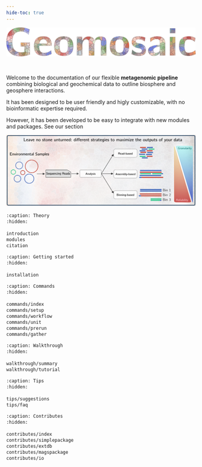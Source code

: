 ```yaml
---
hide-toc: true
---
```


![Geomosaic](_static/images/geomosaic_logo_multicolor_300dpi.png)

<br> 

Welcome to the documentation of our flexible **metagenomic pipeline** combining biological and geochemical data to outline biosphere and geosphere interactions.

It has been designed to be user friendly and higly customizable, with no bioinformatic expertise required.

However, it has been developed to be easy to integrate with new modules and packages. See our section 

<!-- [Contributes](contributes/) -->

![gm](_static/images/gm.png)



```{toctree}
:caption: Theory
:hidden:

introduction
modules
citation
```

```{toctree}
:caption: Getting started 
:hidden:

installation
```

```{toctree}
:caption: Commands
:hidden:

commands/index
commands/setup
commands/workflow
commands/unit
commands/prerun
commands/gather
```

```{toctree}
:caption: Walkthrough
:hidden:

walkthrough/summary
walkthrough/tutorial
```

```{toctree}
:caption: Tips
:hidden:

tips/suggestions
tips/faq
```

```{toctree}
:caption: Contributes
:hidden:

contributes/index
contributes/simplepackage
contributes/extdb
contributes/magspackage
contributes/io
```
